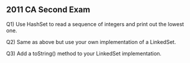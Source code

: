 ## 2011 CA Second Exam

Q1) Use HashSet to read a sequence of integers and print out the lowest one.

Q2) Same as above but use your own implementation of a LinkedSet.

Q3) Add a toString() method to your LinkedSet implementation.

